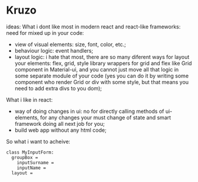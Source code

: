 # Kruzo
ideas:
What i dont like most in modern react and react-like frameworks:
need for mixed up in your code: 
  - view of visual elements: size, font, color, etc.;
  - behaviour logic: event handlers; 
  - layout logic: i hate that most, there are  so many diferent ways for layout your elements: flex, grid, style library wrappers for grid   and flex like Grid component in Material-ui, and you cannot just move all that logic in some separate module of your code (yes you can do it by writing some component who render Grid or div with some style, but that means you need to add extra divs to you dom);
  
What i like in react: 
  - way of doing changes in ui: no for directly calling methods of ui-elements, for any changes your must change of state and smart
  framework doing all next job for you;
  - build web app without any html code;
  
  
So what i want to acheive: 

```
class MyInputForm:
  groupBox = 
    inputSurname =
    inputName = 
  layout = 
```  
